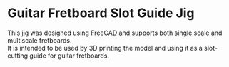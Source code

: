# Guitar Fretboard Slot Guide Jig

This jig was designed using FreeCAD and supports both single scale and multiscale fretboards.  
It is intended to be used by 3D printing the model and using it as a slot-cutting guide for guitar fretboards.
